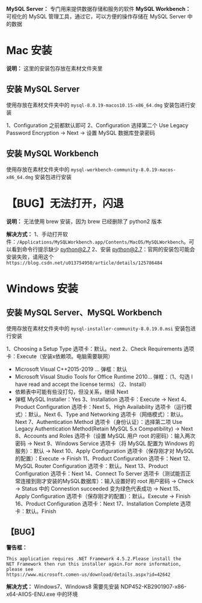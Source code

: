 **MySQL Server：** 专门用来提供数据存储和服务的软件
**MySQL Workbench：** 可视化的 MySQL 管理工具，通过它，可以方便的操作存储在 MySQL Server 中的数据

# Mac 安装
  **说明：** 这里的安装包存放在素材文件夹里

  ## 安装 MySQL Server
  使用存放在素材文件夹中的 `mysql-8.0.19-macos10.15-x86_64.dmg` 安装包进行安装

  1、Configuration 之前都默认即可
  2、Configuration 选择第二个 Use Legacy Password Encryption → Next → 设置 MySQL 数据库登录密码

  ## 安装 MySQL Workbench
  使用存放在素材文件夹中的 `mysql-workbench-community-8.0.19-macos-x86_64.dmg` 安装包进行安装

  # 【BUG】无法打开，闪退
  **说明：** 无法使用 brew 安装，因为 brew 已经删除了 python2 版本

  **解决方式：**
  1、手动打开软件：`/Applications/MySQLWorkbench.app/Contents/MacOS/MySQLWorkbench`。可以看到命令行提示缺少 python@2.7
  2、安装 python@2.7：官网的安装包可能会安装失败，请用这个 `https://blog.csdn.net/u013754950/article/details/125786484`
  
# Windows 安装
  ## 安装 MySQL Server、MySQL Workbench
  使用存放在素材文件夹中的 `mysql-installer-community-8.0.19.0.msi` 安装包进行安装

  1、Choosing a Setup Type 选项卡：默认。next
  2、Check Requirements 选项卡：Execute（安装x依赖项。电脑需要联网）
  - Microsoft Visual C++2015-2019 ... 弹框：默认
  - Microsoft Visual Studio Tools for Office Runtime 2010... 弹框：（1、勾选 I have read and accept the license terms）（2、Install）
  - 依赖表中可能有些没打勾，但没关系，继续 Next
  - 弹框 MySQL Installer：Yes
  3、Installation 选项卡：Execute → Next
  4、Product Configuration 选项卡：Next
  5、High Availability 选项卡（运行模式）：默认。Next
  6、Type and Networking 选项卡（网络模式）：默认。Next
  7、Authentication Method 选项卡（身份认证）：选择第二项 Use Legacy Authentication Method(Retain MySQL 5.x Compatibility) → Next
  8、Accounts and Roles 选项卡（设置 MySQL 用户 root 的密码）：输入两次密码 → Next
  9、Windows Service 选项卡（将 MySQL 配置为 Windows 的服务）：默认 → Next
  10、Apply Configuration 选项卡（保存刚才对 MySQL 的配置）：Execute → Finish
  11、Product Configuration 选项卡：Next
  12、MySQL Router Configuration 选项卡：默认。Next
  13、Product Configuration 选项卡：Next
  14、Connect To Server 选项卡（测试能否正常连接到刚才安装的MySQL数据库）：输入设置好的 root 用户密码 → Check → Status 中的 Connestion succeeded 变为绿色代表成功 → Next
  15、Apply Configuration 选项卡（保存刚才的配置）：默认。Execute → Finish
  16、Product Configuration 选项卡：Next
  17、Installation Complete 选项卡：默认。Finish


  ## 【BUG】
  **警告框：**
  ```
  This application requires .NET Framework 4.5.2.Please install the
  NET Framework then run this installer again.For more information,
  please see
  https://www.microsoft.comen-us/download/details.aspx?id=42642
  ```

  **解决方式：** Windows7、Windows8 需要先安装 NDP452-KB2901907-x86-x64-AllOS-ENU.exe 中的环境